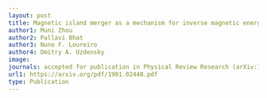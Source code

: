 ```yaml
---
layout: post
title: Magnetic island merger as a mechanism for inverse magnetic energy transfer (2019)
author1: Muni Zhou
author2: Pallavi Bhat
author3: Nuno F. Loureiro
author4: Dmitry A. Uzdensky 
image: 
journals: accepted for publication in Physical Review Research (arXiv:1901.02448)
url1: https://arxiv.org/pdf/1901.02448.pdf
type: Publication
---
```


